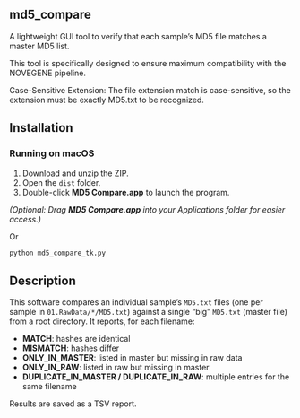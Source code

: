 ## md5_compare
A lightweight GUI tool to verify that each sample’s MD5 file matches a master MD5 list.

This tool is specifically designed to ensure maximum compatibility with the NOVEGENE pipeline.

Case-Sensitive Extension: The file extension match is case-sensitive, so the extension must be exactly MD5.txt to be recognized.

## Installation  
### Running on macOS

1. Download and unzip the ZIP.  
2. Open the `dist` folder.  
3. Double-click **MD5 Compare.app** to launch the program.  

*(Optional: Drag **MD5 Compare.app** into your Applications folder for easier access.)*

Or 
```python
python md5_compare_tk.py
```

## Description

This software compares an individual sample’s `MD5.txt` files (one per sample in `01.RawData/*/MD5.txt`) against a single “big” `MD5.txt` (master file) from a root directory. It reports, for each filename:

- **MATCH**: hashes are identical  
- **MISMATCH**: hashes differ  
- **ONLY_IN_MASTER**: listed in master but missing in raw data  
- **ONLY_IN_RAW**: listed in raw but missing in master 
- **DUPLICATE_IN_MASTER / DUPLICATE_IN_RAW**: multiple entries for the same filename  

Results are saved as a TSV report.





